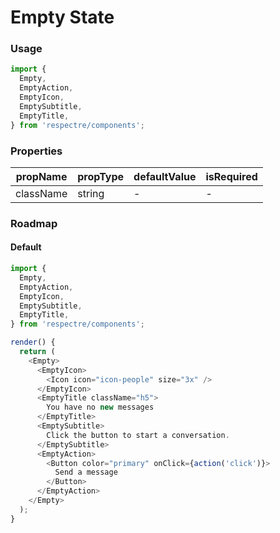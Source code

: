 # Empty State

### Usage

```js
import {
  Empty,
  EmptyAction,
  EmptyIcon,
  EmptySubtitle,
  EmptyTitle,
} from 'respectre/components';
```

### Properties

| propName  | propType | defaultValue | isRequired |
| --------- | -------- | ------------ | ---------- |
| className | string   | -            | -          |


### Roadmap

#### Default

```js
import {
  Empty,
  EmptyAction,
  EmptyIcon,
  EmptySubtitle,
  EmptyTitle,
} from 'respectre/components';

render() {
  return (
    <Empty>
      <EmptyIcon>
        <Icon icon="icon-people" size="3x" />
      </EmptyIcon>
      <EmptyTitle className="h5">
        You have no new messages
      </EmptyTitle>
      <EmptySubtitle>
        Click the button to start a conversation.
      </EmptySubtitle>
      <EmptyAction>
        <Button color="primary" onClick={action('click')}>
          Send a message
        </Button>
      </EmptyAction>
    </Empty>
  );
}
```

